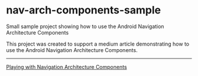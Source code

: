# nav-arch-components-sample
Small sample project showing how to use the Android Navigation Architecture Components

This project was created to support a medium article demonstrating how to use the Android Navigation Architecture Components.

----

[Playing with Navigation Architecture Components](https://joaoalves.dev/posts/playing-with-navigation-architecture-components/ "Playing with Navigation Architecture Components")
